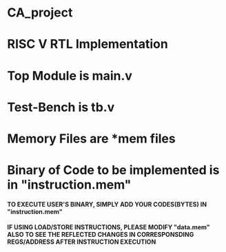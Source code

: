 # CA_project
# RISC V RTL Implementation
# Top Module is main.v
# Test-Bench is tb.v
# Memory Files are *mem files
# Binary of Code to be implemented is in "instruction.mem"

#### TO EXECUTE USER'S BINARY, SIMPLY ADD YOUR CODES(BYTES) IN "instruction.mem"
#### IF USING LOAD/STORE INSTRUCTIONS, PLEASE MODIFY "data.mem" ALSO TO SEE THE REFLECTED CHANGES IN CORRESPONSDING REGS/ADDRESS AFTER INSTRUCTION EXECUTION
